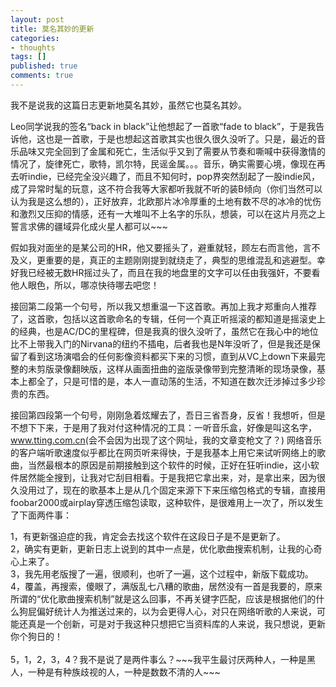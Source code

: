 ```yaml
---
layout: post
title: 莫名其妙的更新
categories:
- thoughts
tags: []
published: true
comments: true
---
```

<p><p>我不是说我的这篇日志更新地莫名其妙，虽然它也莫名其妙。 </p>
<p>Leo同学说我的签名“back in black”让他想起了一首歌“fade to black”，于是我告诉他，这也是一首歌，于是也想起这首歌其实也很久很久没听了。只是，最近的音乐品味又完全回到了金属和死亡，生活似乎又到了需要从节奏和嘶喊中获得激情的情况了，旋律死亡，歌特，凯尔特，民谣金属。。。音乐，确实需要心境，像现在再去听indie，已经完全没兴趣了，而且不知何时，pop界突然刮起了一股indie风，成了异常时髦的玩意，这不符合我等大家都听我就不听的装B倾向（你们当然可以认为我是这么想的），正好放弃，北欧那片冰冷厚重的土地有数不尽的冰冷的忧伤和激烈又压抑的情感，还有一大堆叫不上名字的乐队，想装，可以在这片月亮之上誓言求佛的疆域异化成火星人都可以~~~ </p>
<p>假如我对面坐的是某公司的HR，他又要摇头了，避重就轻，顾左右而言他，言不及义，更重要的是，真正的主题刚刚提到就绕走了，典型的思维混乱和逃避型。幸好我已经被无数HR摇过头了，而且在我的地盘里的文字可以任由我强奸，不要看他人眼色，所以，哪凉快待哪去吧您！ </p>
<p>接回第二段第一个句号，所以我又想重温一下这首歌。再加上我才郑重向人推荐了，这首歌，包括以这首歌命名的专辑，任何一个真正听摇滚的都知道是摇滚史上的经典，也是AC/DC的里程碑，但是我真的很久没听了，虽然它在我心中的地位比不上带我入门的Nirvana的纽约不插电，后者我也是N年没听了，但是我还是保留了看到这场演唱会的任何影像资料都买下来的习惯，直到从VC上down下来最完整的未剪版录像翻映版，这样从画面扭曲的盗版录像带到完整清晰的现场录像，基本上都全了，只是可惜的是，本人一直动荡的生活，不知道在数次迁涉掉过多少珍贵的东西。 </p>
<p>接回第四段第一个句号，刚刚急着炫耀去了，吾日三省吾身，反省！我想听，但是不想下下来，于是用了我对付这种情况的工具：一听音乐盒，好像是叫这名字，<a href="http://www.tting.com.cn">www.tting.com.cn</a>(会不会因为出现了这个网址，我的文章变枪文了？) 网络音乐的客户端听歌速度似乎都比在网页听来得快，于是我基本上用它来试听网络上的歌曲，当然最根本的原因是前期接触到这个软件的时候，正好在狂听indie，这小软件居然能全搜到，让我对它刮目相看。于是我把它拿出来，对，是拿出来，因为很久没用过了，现在的歌基本上是从几个固定来源下下来压缩包格式的专辑，直接用foobar2000或airplay穿透压缩包读取，这种软件，是很难用上一次了，所以发生了下面两件事： </p>
<p>1，有更新强迫症的我，肯定会去找这个软件在这段日子是不是更新了。 <br />2，确实有更新，更新日志上说到的其中一点是，优化歌曲搜索机制，让我的心奇心上来了。 <br />3，我先用老版搜了一遍，很顺利，也听了一遍，这个过程中，新版下载成功。<br />4，覆盖，再搜索，傻眼了，满版乱七八糟的歌曲，居然没有一首是我要的，原来所谓的“优化歌曲搜索机制”就是这么回事，不再关键字匹配，应该是根据他们的什么狗屁偏好统计人为推送过来的，以为会更得人心，对只在网络听歌的人来说，可能还真是一个创新，可是对于我这种只想把它当资料库的人来说，我只想说，更新你个狗日的！<br /><br />5，1，2，3，4？我不是说了是两件事么？~~~我平生最讨厌两种人，一种是黑人，一种是有种族歧视的人，一种是数数不清的人~~~</p></p>
